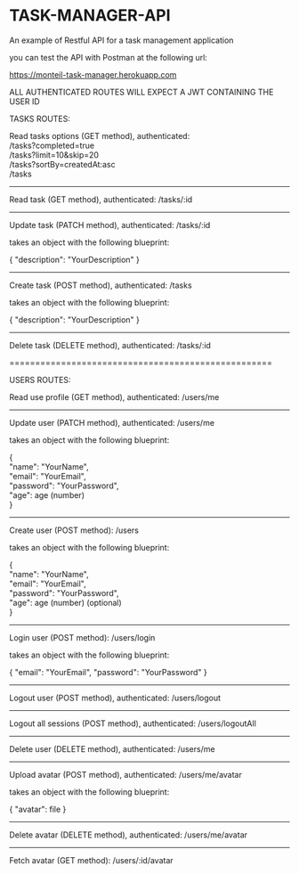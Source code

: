 TASK-MANAGER-API
================

An example of Restful API for a task management application

you can test the API with Postman at the following url:

https://monteil-task-manager.herokuapp.com


ALL AUTHENTICATED ROUTES WILL EXPECT A JWT CONTAINING THE USER ID

TASKS ROUTES:

Read tasks options (GET method), authenticated: <br>
/tasks?completed=true <br>
/tasks?limit=10&skip=20 <br>
/tasks?sortBy=createdAt:asc <br>
/tasks <br>

--------------------------------------------------

Read task (GET method), authenticated:
/tasks/:id

--------------------------------------------------

Update task (PATCH method), authenticated: 
/tasks/:id

takes an object with the following blueprint:

{
    "description": "YourDescription"
}


--------------------------------------------------


Create task (POST method), authenticated:
/tasks

takes an object with the following blueprint:

{
    "description": "YourDescription"
}

--------------------------------------------------

Delete task (DELETE method), authenticated:
/tasks/:id


===================================================


USERS ROUTES:

Read use profile (GET method), authenticated:
/users/me


--------------------------------------------------

Update user (PATCH method), authenticated:
/users/me

takes an object with the following blueprint:

{ <br>
    "name": "YourName", <br>
    "email": "YourEmail", <br>
    "password": "YourPassword", <br>
    "age": age (number) <br>
}


--------------------------------------------------

Create user (POST method):
/users

takes an object with the following blueprint:

{ <br>
    "name": "YourName", <br>
    "email": "YourEmail", <br>
    "password": "YourPassword", <br>
    "age": age (number) (optional) <br>
}


--------------------------------------------------

Login user (POST method):
/users/login


takes an object with the following blueprint:

{
    "email": "YourEmail",
    "password": "YourPassword"
}

--------------------------------------------------

Logout user (POST method), authenticated:
/users/logout

--------------------------------------------------

Logout all sessions (POST method), authenticated:
/users/logoutAll


--------------------------------------------------

Delete user (DELETE method), authenticated:
/users/me

--------------------------------------------------

Upload avatar (POST method), authenticated:
/users/me/avatar

takes an object with the following blueprint:

{
    "avatar": file
}

--------------------------------------------------

Delete avatar (DELETE method), authenticated:
/users/me/avatar

--------------------------------------------------

Fetch avatar (GET method):
/users/:id/avatar

